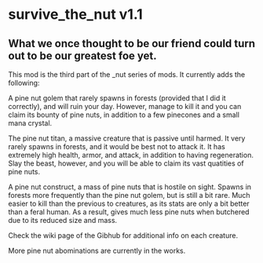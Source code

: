 # survive_the_nut v1.1
## What we once thought to be our friend could turn out to be our greatest foe yet.
This mod is the third part of the _nut series of mods. It currently adds the following:

A pine nut golem that rarely spawns in forests (provided that I did it correctly), and will ruin your day. However, manage to kill it and you can claim its bounty of pine nuts, in addition to a few pinecones and a small mana crystal.

The pine nut titan, a massive creature that is passive until harmed. It very rarely spawns in forests, and it would be best not to attack it. It has extremely high health, armor, and attack, in addition to having regeneration. Slay the beast, however, and you will be able to claim its vast quatities of pine nuts.

A pine nut construct, a mass of pine nuts that is hostile on sight. Spawns in forests more frequently than the pine nut golem, but is still a bit rare. Much easier to kill than the previous to creatures, as its stats are only a bit better than a feral human. As a result, gives much less pine nuts when butchered due to its reduced size and mass.

Check the wiki page of the Gibhub for additional info on each creature.

More pine nut abominations are currently in the works.
